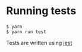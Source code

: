 # Running tests

```
$ yarn
$ yarn run test
```

Tests are written using [jest](https://jestjs.io/)
